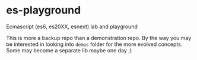 # es-playground
Ecmascript (es6, es20XX, esnext) lab and playground

This is more a backup repo than a demonstration repo.
By the way you may be interested in looking into `demos` folder for the more evolved concepts.
Some may become a separate lib maybe one day ;)